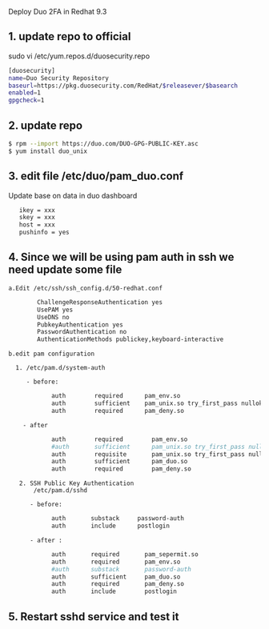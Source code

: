 Deploy Duo 2FA in Redhat 9.3 

## 1. update repo to  official 
sudo vi /etc/yum.repos.d/duosecurity.repo 
```bash
[duosecurity]
name=Duo Security Repository
baseurl=https://pkg.duosecurity.com/RedHat/$releasever/$basearch
enabled=1
gpgcheck=1
```
## 2. update repo 
```bash
$ rpm --import https://duo.com/DUO-GPG-PUBLIC-KEY.asc
$ yum install duo_unix
```

## 3. edit file /etc/duo/pam_duo.conf

   Update base on data in duo dashboard

```bash
   ikey = xxx
   skey = xxx
   host = xxx
   pushinfo = yes
```

 ## 4. Since we will be using pam auth in ssh we need update some file
    a.Edit /etc/ssh/ssh_config.d/50-redhat.conf

```bash   
        ChallengeResponseAuthentication yes
        UsePAM yes
        UseDNS no
        PubkeyAuthentication yes
        PasswordAuthentication no
        AuthenticationMethods publickey,keyboard-interactive
```

    b.edit pam configuration
       
      1. /etc/pam.d/system-auth 
              
         - before:   

```bash
            auth        required      pam_env.so
            auth        sufficient    pam_unix.so try_first_pass nullok
            auth        required      pam_deny.so
```

        - after 

```bash
            auth        required        pam_env.so
            #auth       sufficient      pam_unix.so try_first_pass nullok
            auth        requisite       pam_unix.so try_first_pass nullok
            auth        sufficient      pam_duo.so
            auth        required        pam_deny.so 
```

       2. SSH Public Key Authentication
           /etc/pam.d/sshd
         
          - before:
            
```bash
            auth       substack     password-auth
            auth       include      postlogin
```
          - after : 
            
```bash
            auth       required       pam_sepermit.so
            auth       required       pam_env.so
            #auth      substack       password-auth
            auth       sufficient     pam_duo.so
            auth       required       pam_deny.so
            auth       include        postlogin
```
##    5. Restart sshd service and test it 
            